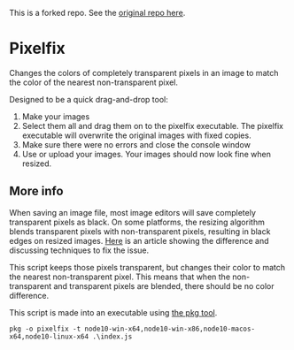 
This is a forked repo. See the [original repo here](https://github.com/Corecii/Transparent-Pixel-Fix).


# Pixelfix

Changes the colors of completely transparent pixels in an image to match the color of the nearest non-transparent pixel.

Designed to be a quick drag-and-drop tool:

1. Make your images
2. Select them all and drag them on to the pixelfix executable. The pixelfix executable will overwrite the original images with fixed copies.
3. Make sure there were no errors and close the console window
4. Use or upload your images. Your images should now look fine when resized.

## More info

When saving an image file, most image editors will save completely transparent pixels as black. On some platforms, the resizing algorithm blends transparent pixels with non-transparent pixels, resulting in black edges on resized images. [Here](http://www.adriancourreges.com/blog/2017/05/09/beware-of-transparent-pixels/) is an article showing the difference and discussing techniques to fix the issue.

This script keeps those pixels transparent, but changes their color to match the nearest non-transparent pixel. This means that when the non-transparent and transparent pixels are blended, there should be no color difference.

This script is made into an executable using [the pkg tool](https://www.npmjs.com/package/pkg).

`pkg -o pixelfix -t node10-win-x64,node10-win-x86,node10-macos-x64,node10-linux-x64 .\index.js`